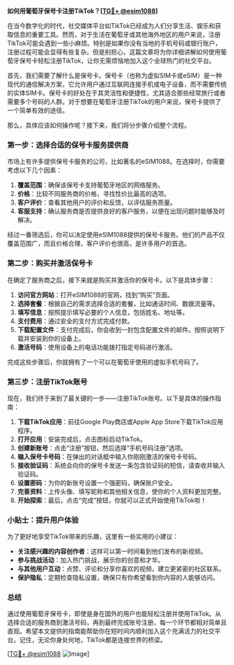 **如何用葡萄牙保号卡注册TikTok？[[TG💪+ @esim1088](https://t.me/s/esim1088)]**

在当今数字化的时代，社交媒体平台如TikTok已经成为人们分享生活、娱乐和获取信息的重要工具。然而，对于生活在葡萄牙或其他海外地区的用户来说，注册TikTok可能会遇到一些小麻烦。特别是如果你没有当地的手机号码或银行账户，注册过程可能会显得有些复杂。但是别担心，这篇文章将为你详细讲解如何使用葡萄牙保号卡轻松注册TikTok，让你无需烦恼地加入这个全球热门的社交平台。

首先，我们需要了解什么是保号卡。保号卡（也称为虚拟SIM卡或eSIM）是一种现代的通信解决方案，它允许用户通过互联网连接手机或电子设备，而不需要传统的实体SIM卡。保号卡的好处在于其灵活性和便捷性，尤其适合那些经常旅行或者需要多个号码的人群。对于想要在葡萄牙注册TikTok的用户来说，保号卡提供了一个简单有效的途径。

那么，具体应该如何操作呢？接下来，我们将分步骤介绍整个流程。

### 第一步：选择合适的保号卡服务提供商

市场上有许多提供保号卡服务的公司，比如著名的eSIM1088。在选择时，你需要考虑以下几个因素：

1. **覆盖范围**：确保该保号卡支持葡萄牙地区的网络服务。
2. **价格**：比较不同服务商的价格，寻找性价比最高的选项。
3. **客户评价**：查看其他用户的评价和反馈，以评估服务质量。
4. **客服支持**：确认服务商是否提供良好的客户服务，以便在出现问题时能够及时解决。

经过一番筛选后，你可以决定使用eSIM1088提供的保号卡服务。他们的产品不仅覆盖范围广，而且价格合理，客户评价也很高，是许多用户的首选。

### 第二步：购买并激活保号卡

在确定了服务商之后，接下来就是购买并激活你的保号卡。以下是具体步骤：

1. **访问官方网站**：打开eSIM1088的官网，找到“购买”页面。
2. **选择套餐**：根据自己的需求选择合适的套餐，比如通话时间、数据流量等。
3. **填写信息**：按照提示填写必要的个人信息，包括姓名、地址等。
4. **支付费用**：通过安全的支付方式完成付款。
5. **下载配置文件**：支付完成后，你会收到一封包含配置文件的邮件。按照说明下载并安装到你的设备上。
6. **激活号码**：使用设备上的电话功能拨打指定号码进行激活。

完成这些步骤后，你就拥有了一个可以在葡萄牙使用的虚拟手机号码了。

### 第三步：注册TikTok账号

现在，我们终于来到了最关键的一步——注册TikTok账号。以下是具体的操作指南：

1. **下载TikTok应用**：前往Google Play商店或Apple App Store下载TikTok应用程序。
2. **打开应用**：安装完成后，点击图标启动TikTok。
3. **创建新账号**：点击“注册”按钮，然后选择“手机号码注册”选项。
4. **输入保号卡号码**：在弹出的对话框中输入你刚刚激活的保号卡号码。
5. **接收验证码**：系统会向你的保号卡发送一条包含验证码的短信，请查收并输入验证码。
6. **设置密码**：为你的新账号设置一个强密码，确保账户安全。
7. **完善资料**：上传头像、填写昵称和其他相关信息，使你的个人资料更加完整。
8. **开始探索**：最后，点击“完成”按钮，你就可以正式开始使用TikTok啦！

### 小贴士：提升用户体验

为了更好地享受TikTok带来的乐趣，这里有一些实用的小建议：

- **关注感兴趣的内容创作者**：这样可以第一时间看到他们发布的新视频。
- **参与挑战活动**：加入热门挑战，展示你的创意和才华。
- **与其他用户互动**：点赞、评论和分享你喜欢的视频，建立更紧密的社区联系。
- **保护隐私**：定期检查隐私设置，确保只有你希望看到你内容的人能够访问。

### 总结

通过使用葡萄牙保号卡，即使是身在国外的用户也能轻松注册并使用TikTok。从选择合适的服务商到激活号码，再到最终完成账号注册，每一个环节都相对简单且直观。希望本文提供的指南能帮助你在短时间内顺利加入这个充满活力的社交平台。记住，无论你身处何地，TikTok都是连接世界的桥梁。

[[TG💪+ @esim1088](https://t.me/s/esim1088) ![Image](https://i.postimg.cc/4NQfJmqS/Snipaste-2025-05-13-00-14-12.png)]